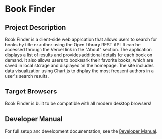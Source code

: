 # Book Finder

## Project Description

Book Finder is a client-side web application that allows users to search for books by title or author using the Open Library REST API. It can be accessed through the Vercel link in the "About" section. The application displays a list of results and provides additional details for each book on demand. It also allows users to bookmark their favorite books, which are saved in local storage and displayed on the homepage. The site includes data visualization using Chart.js to display the most frequent authors in a user's search results.

## Target Browsers

Book Finder is built to be compatible with all modern desktop browsers!

## Developer Manual

For full setup and development documentation, see the [Developer Manual](docs/developer-manual.md).
